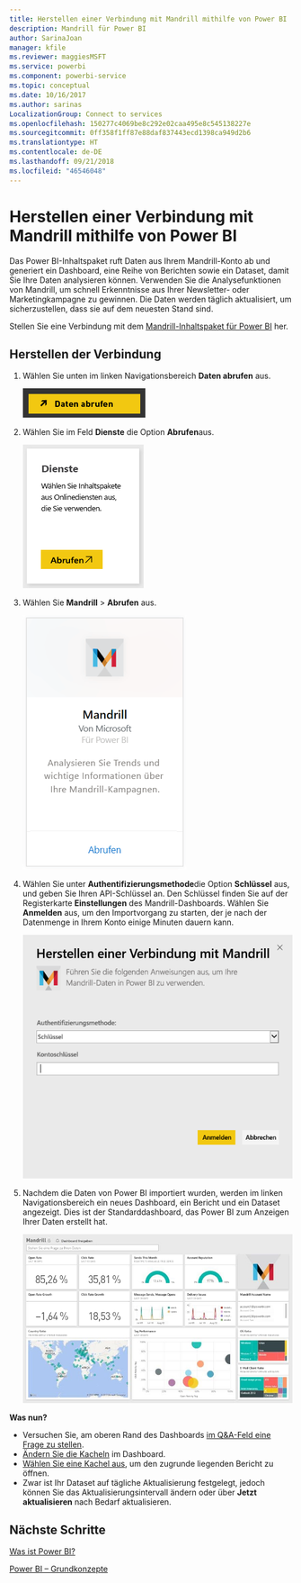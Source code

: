 ```yaml
---
title: Herstellen einer Verbindung mit Mandrill mithilfe von Power BI
description: Mandrill für Power BI
author: SarinaJoan
manager: kfile
ms.reviewer: maggiesMSFT
ms.service: powerbi
ms.component: powerbi-service
ms.topic: conceptual
ms.date: 10/16/2017
ms.author: sarinas
LocalizationGroup: Connect to services
ms.openlocfilehash: 150277c4069be8c292e02caa495e8c545138227e
ms.sourcegitcommit: 0ff358f1ff87e88daf837443ecd1398ca949d2b6
ms.translationtype: HT
ms.contentlocale: de-DE
ms.lasthandoff: 09/21/2018
ms.locfileid: "46546048"
---
```

# <a name="connect-to-mandrill-with-power-bi"></a>Herstellen einer Verbindung mit Mandrill mithilfe von Power BI
Das Power BI-Inhaltspaket ruft Daten aus Ihrem Mandrill-Konto ab und generiert ein Dashboard, eine Reihe von Berichten sowie ein Dataset, damit Sie Ihre Daten analysieren können. Verwenden Sie die Analysefunktionen von Mandrill, um schnell Erkenntnisse aus Ihrer Newsletter- oder Marketingkampagne zu gewinnen. Die Daten werden täglich aktualisiert, um sicherzustellen, dass sie auf dem neuesten Stand sind.

Stellen Sie eine Verbindung mit dem [Mandrill-Inhaltspaket für Power BI](http://app.powerbi.com/getdata/services/mandrill) her.

## <a name="how-to-connect"></a>Herstellen der Verbindung
1. Wählen Sie unten im linken Navigationsbereich **Daten abrufen** aus.
   
    ![](media/service-connect-to-mandrill/getdata.png)
2. Wählen Sie im Feld **Dienste** die Option **Abrufen**aus.
   
    ![](media/service-connect-to-mandrill/services.png)
3. Wählen Sie **Mandrill** > **Abrufen** aus.
   
    ![](media/service-connect-to-mandrill/mandrill.png)
4. Wählen Sie unter **Authentifizierungsmethode**die Option **Schlüssel** aus, und geben Sie Ihren API-Schlüssel an. Den Schlüssel finden Sie auf der Registerkarte **Einstellungen** des Mandrill-Dashboards. Wählen Sie **Anmelden** aus, um den Importvorgang zu starten, der je nach der Datenmenge in Ihrem Konto einige Minuten dauern kann.
   
    ![](media/service-connect-to-mandrill/auth.png)
5. Nachdem die Daten von Power BI importiert wurden, werden im linken Navigationsbereich ein neues Dashboard, ein Bericht und ein Dataset angezeigt. Dies ist der Standarddashboard, das Power BI zum Anzeigen Ihrer Daten erstellt hat.
   
    ![](media/service-connect-to-mandrill/mandrill-dashboard1.jpg)

**Was nun?**

* Versuchen Sie, am oberen Rand des Dashboards [im Q&A-Feld eine Frage zu stellen](consumer/end-user-q-and-a.md).
* [Ändern Sie die Kacheln](service-dashboard-edit-tile.md) im Dashboard.
* [Wählen Sie eine Kachel aus](consumer/end-user-tiles.md), um den zugrunde liegenden Bericht zu öffnen.
* Zwar ist Ihr Dataset auf tägliche Aktualisierung festgelegt, jedoch können Sie das Aktualisierungsintervall ändern oder über **Jetzt aktualisieren** nach Bedarf aktualisieren.

## <a name="next-steps"></a>Nächste Schritte
[Was ist Power BI?](power-bi-overview.md)

[Power BI – Grundkonzepte](consumer/end-user-basic-concepts.md)

